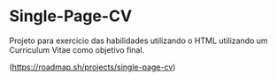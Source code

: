 # Single-Page-CV

Projeto  para exercicio das habilidades utilizando o HTML utilizando um Curriculum Vitae como objetivo final.

(https://roadmap.sh/projects/single-page-cv)
